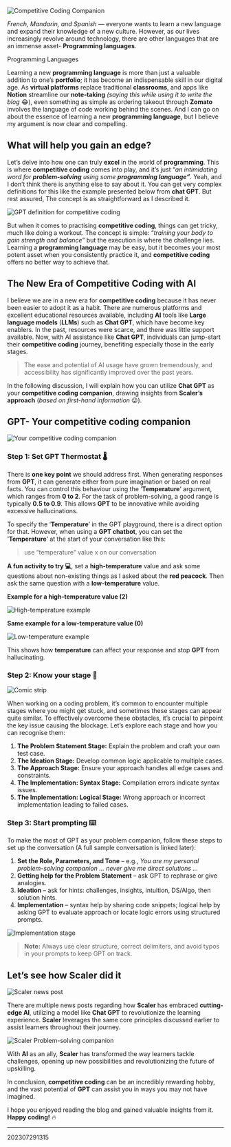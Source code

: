 ![Competitive Coding Companion](/assets/blogs/competitive-coding/cover.png)

_French, Mandarin, and Spanish_ — everyone wants to learn a new language and expand their knowledge of a new culture. However, as our lives increasingly revolve around technology, there are other languages that are an immense asset- **Programming languages**.

Programming Languages

Learning a new **programming language** is more than just a valuable addition to one’s **portfolio**; it has become an indispensable skill in our digital age. As **virtual platforms** replace traditional **classrooms**, and apps like **Notion** streamline our **note-taking** _(saying this while using it to write the blog_ 😂), even something as simple as ordering takeout through **Zomato** involves the language of code working behind the scenes. And I can go on about the essence of learning a new **programming language**, but I believe my argument is now clear and compelling.

## **What will help you gain an edge?**

Let’s delve into how one can truly **excel** in the world of **programming**. This is where **competitive coding** comes into play, and it’s just “_an intimidating word for_ **_problem-solving_** _using some_ **_programming language”_**. Yeah, and I don’t think there is anything else to say about it. You can get very complex definitions for this like the example presented below from **chat GPT**. But rest assured, The concept is as straightforward as I described it.

![GPT definition for competitive coding](/assets/blogs/competitive-coding/gpt-definition.png)

But when it comes to practising **competitive coding**, things can get tricky, much like doing a workout. The concept is simple: “_training your body to gain strength and balance_” but the execution is where the challenge lies. Learning a **programming language** may be easy, but it becomes your most potent asset when you consistently practice it, and **competitive coding** offers no better way to achieve that.

## The New Era of Competitive Coding with AI

I believe we are in a new era for **competitive coding** because it has never been easier to adopt it as a habit. There are numerous platforms and excellent educational resources available, including **AI** tools like **Large language models** (**LLMs**) such as **Chat GPT**, which have become key enablers. In the past, resources were scarce, and there was little support available. Now, with AI assistance like **Chat GPT**, individuals can jump-start their **competitive coding** journey, benefiting especially those in the early stages.

> The ease and potential of AI usage have grown tremendously, and accessibility has significantly improved over the past years.

In the following discussion, I will explain how you can utilize **Chat GPT** as your **competitive coding companion**, drawing insights from **Scaler’s approach** (_based on first-hand information_ 😜).

## GPT- Your competitive coding companion

![Your competitive coding companion](/assets/blogs/competitive-coding/companion.png)

### Step 1: Set GPT Thermostat 🌡️

There is **one key point** we should address first. When generating responses from **GPT**, it can generate either from pure imagination or based on real facts. You can control this behaviour using the ‘**Temperature**’ argument, which ranges from **0 to 2**. For the task of problem-solving, a good range is typically **0.5 to 0.9**. This allows **GPT** to be innovative while avoiding excessive hallucinations.

To specify the ‘**Temperature**’ in the GPT playground, there is a direct option for that. However, when using a **GPT chatbot**, you can set the ‘**Temperature**’ at the start of your conversation like this:

> use “temperature” value x on our conversation

**A fun activity to try 💻**, set a **high-temperature** value and ask some questions about non-existing things as I asked about the **red peacock**. Then ask the same question with a **low-temperature** value.

**Example for a high-temperature value (2)**

![High-temperature example](/assets/blogs/competitive-coding/high-temp.png)

**Same example for a low-temperature value (0)**

![Low-temperature example](/assets/blogs/competitive-coding/low-temp.png)

This shows how **temperature** can affect your response and stop **GPT** from hallucinating.

### Step 2: Know your stage 🧐

![Comic strip](/assets/blogs/competitive-coding/comic.png)

When working on a coding problem, it’s common to encounter multiple stages where you might get stuck, and sometimes these stages can appear quite similar. To effectively overcome these obstacles, it’s crucial to pinpoint the key issue causing the blockage. Let’s explore each stage and how you can recognise them:

1. **The Problem Statement Stage:** Explain the problem and craft your own test case.
2. **The Ideation Stage:** Develop common logic applicable to multiple cases.
3. **The Approach Stage:** Ensure your approach handles all edge cases and constraints.
4. **The Implementation: Syntax Stage:** Compilation errors indicate syntax issues.
5. **The Implementation: Logical Stage:** Wrong approach or incorrect implementation leading to failed cases.

### Step 3: Start prompting ⌨️

To make the most of GPT as your problem companion, follow these steps to set up the conversation (A full sample conversation is linked later):

1. **Set the Role, Parameters, and Tone** – e.g., *You are my personal problem-solving companion … never give me direct solutions …*
2. **Getting help for the Problem Statement** – ask GPT to rephrase or give analogies.
3. **Ideation** – ask for hints: challenges, insights, intuition, DS/Algo, then solution hints.
4. **Implementation** – syntax help by sharing code snippets; logical help by asking GPT to evaluate approach or locate logic errors using structured prompts.

![Implementation stage](/assets/blogs/competitive-coding/impl-stage.png)

> **Note:** Always use clear structure, correct delimiters, and avoid typos in your prompts to keep GPT on track.

## Let’s see how Scaler did it

![Scaler news post](/assets/blogs/competitive-coding/scaler-news.png)

There are multiple news posts regarding how **Scaler** has embraced **cutting-edge AI**, utilizing a model like **Chat GPT** to revolutionize the learning experience. **Scaler** leverages the same core principles discussed earlier to assist learners throughout their journey.

![Scaler Problem-solving companion](/assets/blogs/competitive-coding/scaler-companion.png)

With **AI** as an ally, **Scaler** has transformed the way learners tackle challenges, opening up new possibilities and revolutionizing the future of upskilling.

In conclusion, **competitive coding** can be an incredibly rewarding hobby, and the vast potential of **GPT** can assist you in ways you may not have imagined.

I hope you enjoyed reading the blog and gained valuable insights from it. **Happy coding!** 🔥 


---

202307291315
